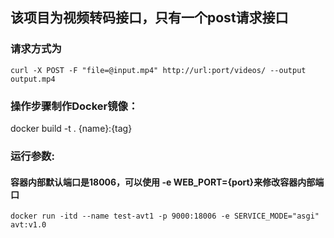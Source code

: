 ## 该项目为视频转码接口，只有一个post请求接口
### 请求方式为
```curl -X POST -F "file=@input.mp4" http://url:port/videos/ --output output.mp4```

### 操作步骤制作Docker镜像：
docker build -t . {name}:{tag}

### 运行参数:
#### 容器内部默认端口是18006，可以使用 -e WEB_PORT={port}来修改容器内部端口
```docker run -itd --name test-avt1 -p 9000:18006 -e SERVICE_MODE="asgi" avt:v1.0```
